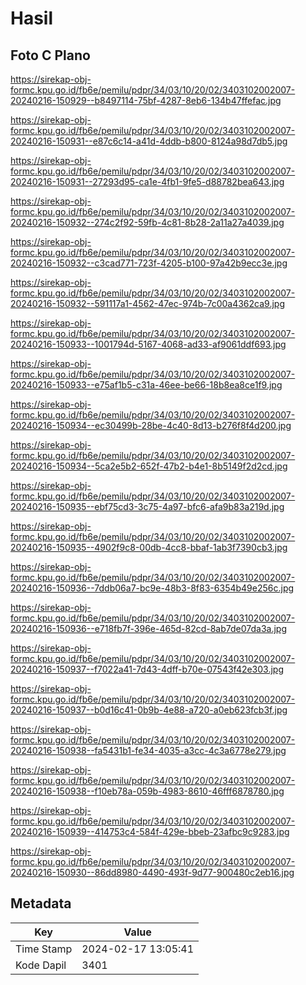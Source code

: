 # Hasil

## Foto C Plano

https://sirekap-obj-formc.kpu.go.id/fb6e/pemilu/pdpr/34/03/10/20/02/3403102002007-20240216-150929--b8497114-75bf-4287-8eb6-134b47ffefac.jpg

https://sirekap-obj-formc.kpu.go.id/fb6e/pemilu/pdpr/34/03/10/20/02/3403102002007-20240216-150931--e87c6c14-a41d-4ddb-b800-8124a98d7db5.jpg

https://sirekap-obj-formc.kpu.go.id/fb6e/pemilu/pdpr/34/03/10/20/02/3403102002007-20240216-150931--27293d95-ca1e-4fb1-9fe5-d88782bea643.jpg

https://sirekap-obj-formc.kpu.go.id/fb6e/pemilu/pdpr/34/03/10/20/02/3403102002007-20240216-150932--274c2f92-59fb-4c81-8b28-2a11a27a4039.jpg

https://sirekap-obj-formc.kpu.go.id/fb6e/pemilu/pdpr/34/03/10/20/02/3403102002007-20240216-150932--c3cad771-723f-4205-b100-97a42b9ecc3e.jpg

https://sirekap-obj-formc.kpu.go.id/fb6e/pemilu/pdpr/34/03/10/20/02/3403102002007-20240216-150932--591117a1-4562-47ec-974b-7c00a4362ca9.jpg

https://sirekap-obj-formc.kpu.go.id/fb6e/pemilu/pdpr/34/03/10/20/02/3403102002007-20240216-150933--1001794d-5167-4068-ad33-af9061ddf693.jpg

https://sirekap-obj-formc.kpu.go.id/fb6e/pemilu/pdpr/34/03/10/20/02/3403102002007-20240216-150933--e75af1b5-c31a-46ee-be66-18b8ea8ce1f9.jpg

https://sirekap-obj-formc.kpu.go.id/fb6e/pemilu/pdpr/34/03/10/20/02/3403102002007-20240216-150934--ec30499b-28be-4c40-8d13-b276f8f4d200.jpg

https://sirekap-obj-formc.kpu.go.id/fb6e/pemilu/pdpr/34/03/10/20/02/3403102002007-20240216-150934--5ca2e5b2-652f-47b2-b4e1-8b5149f2d2cd.jpg

https://sirekap-obj-formc.kpu.go.id/fb6e/pemilu/pdpr/34/03/10/20/02/3403102002007-20240216-150935--ebf75cd3-3c75-4a97-bfc6-afa9b83a219d.jpg

https://sirekap-obj-formc.kpu.go.id/fb6e/pemilu/pdpr/34/03/10/20/02/3403102002007-20240216-150935--4902f9c8-00db-4cc8-bbaf-1ab3f7390cb3.jpg

https://sirekap-obj-formc.kpu.go.id/fb6e/pemilu/pdpr/34/03/10/20/02/3403102002007-20240216-150936--7ddb06a7-bc9e-48b3-8f83-6354b49e256c.jpg

https://sirekap-obj-formc.kpu.go.id/fb6e/pemilu/pdpr/34/03/10/20/02/3403102002007-20240216-150936--e718fb7f-396e-465d-82cd-8ab7de07da3a.jpg

https://sirekap-obj-formc.kpu.go.id/fb6e/pemilu/pdpr/34/03/10/20/02/3403102002007-20240216-150937--f7022a41-7d43-4dff-b70e-07543f42e303.jpg

https://sirekap-obj-formc.kpu.go.id/fb6e/pemilu/pdpr/34/03/10/20/02/3403102002007-20240216-150937--b0d16c41-0b9b-4e88-a720-a0eb623fcb3f.jpg

https://sirekap-obj-formc.kpu.go.id/fb6e/pemilu/pdpr/34/03/10/20/02/3403102002007-20240216-150938--fa5431b1-fe34-4035-a3cc-4c3a6778e279.jpg

https://sirekap-obj-formc.kpu.go.id/fb6e/pemilu/pdpr/34/03/10/20/02/3403102002007-20240216-150938--f10eb78a-059b-4983-8610-46fff6878780.jpg

https://sirekap-obj-formc.kpu.go.id/fb6e/pemilu/pdpr/34/03/10/20/02/3403102002007-20240216-150939--414753c4-584f-429e-bbeb-23afbc9c9283.jpg

https://sirekap-obj-formc.kpu.go.id/fb6e/pemilu/pdpr/34/03/10/20/02/3403102002007-20240216-150930--86dd8980-4490-493f-9d77-900480c2eb16.jpg


## Metadata

| Key        | Value               |
| ---------- | ------------------- |
| Time Stamp | 2024-02-17 13:05:41 |
| Kode Dapil | 3401                |



